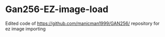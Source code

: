 # Gan256-EZ-image-load

Edited code of https://github.com/manicman1999/GAN256/ repository for ez image importing
